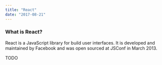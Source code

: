 ```yaml
---
title: "React"
date: "2017-08-21"
---
```


### What is React?

React is a JavaScript library for build user interfaces. It is developed and maintained by Facebook and was open sourced at JSConf in March 2013.

TODO
